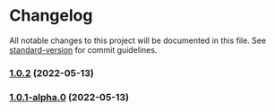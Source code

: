 # Changelog

All notable changes to this project will be documented in this file. See [standard-version](https://github.com/conventional-changelog/standard-version) for commit guidelines.

### [1.0.2](https://github.com/1000yea/eslint-config/compare/v1.0.1-alpha.0...v1.0.2) (2022-05-13)

### [1.0.1-alpha.0](///compare/v1.0.0-alpha.1...v1.0.1-alpha.0) (2022-05-13)

